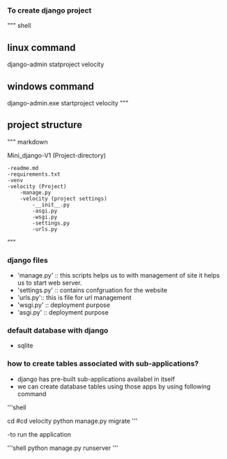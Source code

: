 ### To create django project

"""
shell
## linux command

django-admin statproject velocity 

## windows command

django-admin.exe  startproject velocity
"""

## project structure

""" markdown

Mini_django-V1 (Project-directory)

    -readme.md
    -requirements.txt
    -venv
    -velocity (Project)
        -manage.py
        -velocity (project settings)
            -__init__.py
            -asgi.py
            -wsgi.py
            -settings.py
            -urls.py 
"""

### django files

- 'manage.py' :: this scripts helps us to with management of site
   it helps us to start web server.
- 'settings.py' :: contains confgruation for the website
- 'urls.py':: this is file for url management
- 'wsgi.py' :: deployment purpose
- 'asgi.py' :: deployment purpose

### default database with django
- sqlite

### how to create tables associated with sub-applications?
- django has pre-built sub-applications availabel in itself
- we can create database tables using those apps by using following command

'''shell

cd <project-directory>  #cd velocity
python manage.py migrate
'''

-to run the application

'''shell
python manage.py runserver
'''